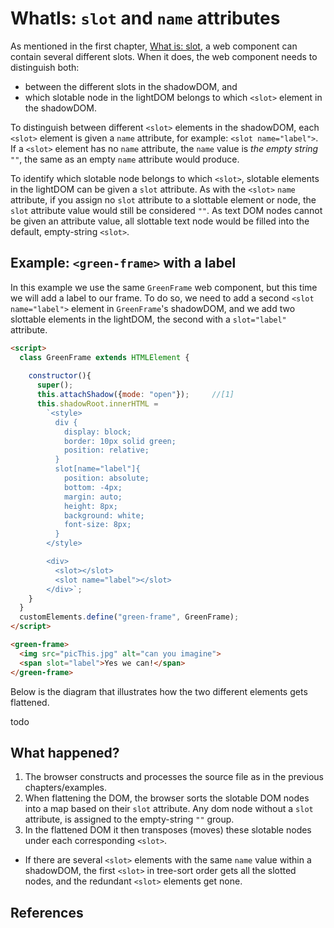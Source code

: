 # WhatIs: `slot` and `name` attributes

As mentioned in the first chapter, [What is: slot](WhatIs_slot.md), 
a web component can contain several different slots.
When it does, the web component needs to distinguish both:
 * between the different slots in the shadowDOM, and 
 * which slotable node in the lightDOM belongs to which `<slot>` element in the shadowDOM.

To distinguish between different `<slot>` elements in the shadowDOM, 
each `<slot>` element is given a `name` attribute, for example:
`<slot name="label">`. If a `<slot>` element has no `name` attribute, 
the `name` value is *the empty string `""`*, the same as an empty `name` attribute would produce.

To identify which slotable node belongs to which `<slot>`,
slotable elements in the lightDOM can be given a `slot` attribute.
As with the `<slot>` `name` attribute, 
if you assign no `slot` attribute to a slottable element or node,
the `slot` attribute value would still be considered `""`.
As text DOM nodes cannot be given an attribute value, all slottable text node would be filled into 
the default, empty-string `<slot>`.

## Example: `<green-frame>` with a label

In this example we use the same `GreenFrame` web component,
but this time we will add a label to our frame.
To do so, we need to add a second `<slot name="label">` element in `GreenFrame`'s shadowDOM,
and we add two slottable elements in the lightDOM, the second with a `slot="label"` attribute.

```html
<script>
  class GreenFrame extends HTMLElement {       
    
    constructor(){
      super();
      this.attachShadow({mode: "open"});     //[1]
      this.shadowRoot.innerHTML =             
        `<style>
          div {
            display: block;                                  
            border: 10px solid green;
            position: relative;
          }
          slot[name="label"]{
            position: absolute;
            bottom: -4px;
            margin: auto;
            height: 8px;
            background: white;
            font-size: 8px;
          }
        </style>

        <div>
          <slot></slot>
          <slot name="label"></slot>
        </div>`;
    }
  }
  customElements.define("green-frame", GreenFrame);
</script>

<green-frame>
  <img src="picThis.jpg" alt="can you imagine">
  <span slot="label">Yes we can!</span>
</green-frame>
```

Below is the diagram that illustrates how the two different elements gets flattened.

todo

## What happened?

1. The browser constructs and processes the source file as in the previous chapters/examples.
2. When flattening the DOM, the browser sorts the slotable DOM nodes into a map based on their `slot` attribute.
   Any dom node without a `slot` attribute, is assigned to the empty-string `""` group.
3. In the flattened DOM it then transposes (moves) these slotable nodes under each corresponding `<slot>`.

 * If there are several `<slot>` elements with the same `name` value within a shadowDOM, 
   the first `<slot>` in tree-sort order gets all the slotted nodes, and the redundant `<slot>` 
   elements get none.
   

## References
 
 